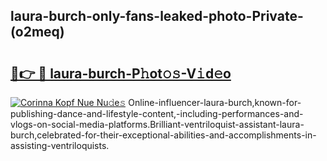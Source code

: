 ## laura-burch-only-fans​-leaked-photo​-Private-(o2meq)


# <h2><a href="https://mediaupload.pro?title=laura-burch&ref=git">🔗👉 🔴 laura-burch-P𝚑ot𝚘𝚜-V𝚒d𝚎o</a></h2>

[![Corinna Kopf Nue Nu𝚍e𝚜](https://i.imgur.com/0qMVB7G.gif)](https://mediaupload.pro?title=laura-burch&ref=git)
Online-influencer-laura-burch,known-for-publishing-dance-and-lifestyle-content,-including-performances-and-vlogs-on-social-media-platforms.Brilliant-ventriloquist-assistant-laura-burch,celebrated-for-their-exceptional-abilities-and-accomplishments-in-assisting-ventriloquists.  